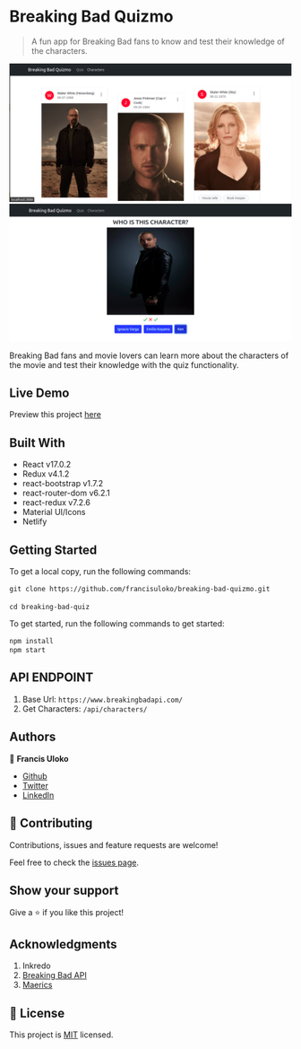 # Breaking Bad Quizmo

> A fun app for Breaking Bad fans to know and test their knowledge of the characters.



![](./charactersScreenshot.png)
![](./quizScreenshot.png)

 Breaking Bad fans and movie lovers can learn more about the characters of the movie and test their knowledge with the quiz functionality.

 ## Live Demo
 Preview this project [here](https://breaking-bad-quizmo.netlify.app/)


## Built With

- React v17.0.2
- Redux v4.1.2
- react-bootstrap v1.7.2
- react-router-dom v6.2.1
- react-redux v7.2.6
- Material UI/Icons
- Netlify

## Getting Started

To get a local copy, run the following commands:
```
git clone https://github.com/francisuloko/breaking-bad-quizmo.git

cd breaking-bad-quiz
```


To get started, run the following commands to get started:

```
npm install
npm start
```

## API ENDPOINT
1. Base Url: `https://www.breakingbadapi.com/`
2. Get Characters: `/api/characters/`

## Authors

👤 **Francis Uloko**

- [Github](https://github.com/francisuloko)
- [Twitter](https://twitter.com/francisuloko)
- [LinkedIn](https://linkedin.com/in/francisuloko)

## 🤝 Contributing

Contributions, issues and feature requests are welcome!

Feel free to check the [issues page](https://github.com/francisuloko/breaking-bad-quiz/issues).

## Show your support

Give a ⭐️ if you like this project!

## Acknowledgments

1. Inkredo
2. [Breaking Bad API](https://breakingbadapi.com/documentation)
3. [Maerics](https://stackoverflow.com/a/17891411)

## 📝 License

This project is [MIT](https://mit-license.org) licensed.
